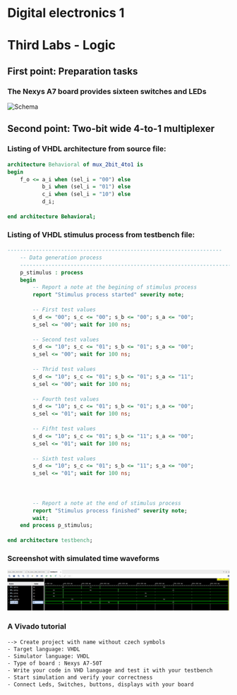 # Digital electronics 1  
# Third Labs - Logic
  
## First point: Preparation tasks
### The Nexys A7 board provides sixteen switches and LEDs

![Schema](https://raw.githubusercontent.com/xstupk04/Digital-electronics-1-again/main/Labs/03-Vivado/Schéma%20Leds.png)

## Second point: Two-bit wide 4-to-1 multiplexer
### Listing of VHDL architecture from source file:

```vhdl
architecture Behavioral of mux_2bit_4to1 is
begin
    f_o <= a_i when (sel_i = "00") else
           b_i when (sel_i = "01") else
           c_i when (sel_i = "10") else
           d_i;
    
end architecture Behavioral;
```
### Listing of VHDL stimulus process from testbench file:

```vhdl
--------------------------------------------------------------------
    -- Data generation process
    --------------------------------------------------------------------
    p_stimulus : process
    begin
        -- Report a note at the begining of stimulus process
        report "Stimulus process started" severity note;
        
        -- First test values
        s_d <= "00"; s_c <= "00"; s_b <= "00"; s_a <= "00"; 
        s_sel <= "00"; wait for 100 ns;
        
        -- Second test values
        s_d <= "10"; s_c <= "01"; s_b <= "01"; s_a <= "00"; 
        s_sel <= "00"; wait for 100 ns;
        
        -- Thrid test values
        s_d <= "10"; s_c <= "01"; s_b <= "01"; s_a <= "11"; 
        s_sel <= "00"; wait for 100 ns;
        
        -- Fourth test values
        s_d <= "10"; s_c <= "01"; s_b <= "01"; s_a <= "00"; 
        s_sel <= "01"; wait for 100 ns;
        
        -- Fifht test values
        s_d <= "10"; s_c <= "01"; s_b <= "11"; s_a <= "00"; 
        s_sel <= "01"; wait for 100 ns;
        
        -- Sixth test values
        s_d <= "10"; s_c <= "01"; s_b <= "11"; s_a <= "00"; 
        s_sel <= "01"; wait for 100 ns;



        -- Report a note at the end of stimulus process
        report "Stimulus process finished" severity note;
        wait;
    end process p_stimulus;

end architecture testbench;
```

### Screenshot with simulated time waveforms
![Time](https://raw.githubusercontent.com/xstupk04/Digital-electronics-1-again/main/Labs/03-Vivado/Průběh.png)

### A Vivado tutorial
```
--> Create project with name without czech symbols 
- Target language: VHDL
- Simulator language: VHDL
- Type of board : Nexys A7-50T
- Write your code in VHD language and test it with your testbench 
- Start simulation and verify your correctness
- Connect Leds, Switches, buttons, displays with your board 
```

